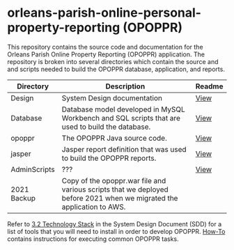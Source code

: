 # orleans-parish-online-personal-property-reporting (OPOPPR)

This repository contains the source code and documentation for the Orleans Parish Online Property Reporting (OPOPPR) application. The repository is broken into several directories which contain the source and and scripts needed to build the OPOPPR database, application, and reports.

|Directory|Description|Readme|
|---|---|---|
|Design|System Design documentation|[View](Design/README.md)|
|Database|Database model developed in MySQL Workbench and SQL scripts that are used to build the database.|[View](Database/README.md)|
|opoppr|The OPOPPR Java source code.|[View](opoppr/README.md)|
|jasper|Jasper report definition that was used to build the OPOPPR reports.|[View](jasper/README.md)|
|AdminScripts|???|[View](AdminScripts/README.md)|
|2021 Backup|Copy of the opoppr.war file and various scripts that we deployed before 2021 when we migrated the application to AWS.|

Refer to [3.2 Technology Stack](Design/README.md#32-technology-stack) in the System Design Document (SDD) for a list of tools that you will need to install in order to develop OPOPPR.
[How-To](HOW-TO/HOW-TO.md) contains instructions for executing common OPOPPR tasks.
